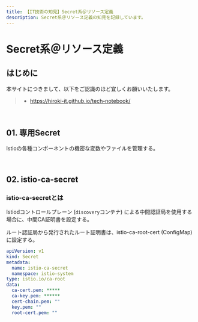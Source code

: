 ```yaml
---
title: 【IT技術の知見】Secret系＠リソース定義
description: Secret系＠リソース定義の知見を記録しています。
---
```


# Secret系＠リソース定義

## はじめに

本サイトにつきまして、以下をご認識のほど宜しくお願いいたします。

> - https://hiroki-it.github.io/tech-notebook/

<br>

## 01. 専用Secret

Istioの各種コンポーネントの機密な変数やファイルを管理する。

<br>

## 02. istio-ca-secret

### istio-ca-secretとは

Istiodコントロールプレーン (`discovery`コンテナ) による中間認証局を使用する場合に、中間CA証明書を設定する。

ルート認証局から発行されたルート証明書は、istio-ca-root-cert (ConfigMap) に設定する。

```yaml
apiVersion: v1
kind: Secret
metadata:
  name: istio-ca-secret
  namespace: istio-system
type: istio.io/ca-root
data:
  ca-cert.pem: *****
  ca-key.pem: ******
  cert-chain.pem: ""
  key.pem: ""
  root-cert.pem: ""
```

<br>
